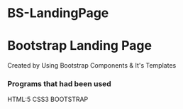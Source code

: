 # BS-LandingPage

<h1>Bootstrap Landing Page</h1>

<p>Created by Using Bootstrap Components & It's Templates</p>

<h3>Programs that had been used</h3>

<p>HTML:5 CSS3 BOOTSTRAP</p>

<img src="/images/screen.gif" alt="">